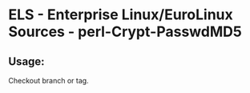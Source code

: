 # ELS - Enterprise Linux/EuroLinux Sources - perl-Crypt-PasswdMD5 
## Usage:
  Checkout branch or tag.
